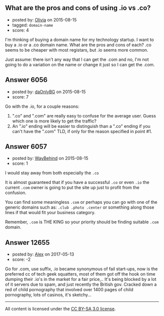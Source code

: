 ## What are the pros and cons of using .io vs .co?

- posted by: [Olivia](https://stackexchange.com/users/2979242/olivia) on 2015-08-15
- tagged: `domain-name`
- score: 4

<p>I'm thinking of buying a domain name for my technology startup. I want to buy a .io or a .co domain name. What are the pros and cons of each? .co seems to be cheaper with most registars, but .io seems more common. </p>

<p>Just assume: there isn't any way that I can get  the .com and no, I'm not going to do a variation on the name or change it just so I can get the .com.</p>



## Answer 6056

- posted by: [daOnlyBG](https://stackexchange.com/users/4772220/daonlybg) on 2015-08-15
- score: 7

<p>Go with the .io, for a couple reasons:</p>

<ol>
<li>".co" and ".com" are really easy to confuse for the average user. Guess which one is more likely to get the traffic?</li>
<li>An ".io" ending will be easier to distinguish than a ".co" ending if you can't have the ".com" TLD, if only for the reason specified in point #1.</li>
</ol>



## Answer 6057

- posted by: [WayBehind](https://stackexchange.com/users/4133416/waybehind) on 2015-08-15
- score: 1

<p>I would stay away from both especially the <code>.co</code></p>

<p>It is almost guaranteed that if you have a successful <code>.co</code> or even <code>.io</code> the current <code>.com</code> owner is going to put the site up just to profit from the confusion.</p>

<p>You can find some meaningless <code>.com</code> or perhaps you can go with one of the generic domains such as: <code>.club .photo .center</code> or something along those lines if that would fit your business category.</p>

<p>Remember, <code>.com</code> is THE KING so your priority should be finding suitable <code>.com</code> domain.</p>



## Answer 12655

- posted by: [Alex](https://stackexchange.com/users/10893107/alex) on 2017-05-13
- score: -2

<p>Go for .com, use suffix, .io became synonymous of fail start-ups, now is the preferred cc of tech geek squatters, most of them got off the hook on time dumping their .io's in the market for a fair price,.. It's being blocked by a lot of it servers due to spam, and just recently the British gov. Cracked down a red of child pornography that involved over 1400 pages of child pornography, lots of casinos, it's sketchy...</p>




---

All content is licensed under the [CC BY-SA 3.0 license](https://creativecommons.org/licenses/by-sa/3.0/).
